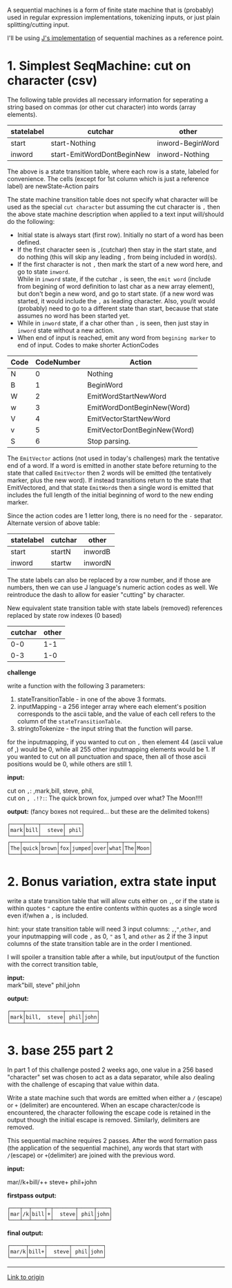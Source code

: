 A sequential machines is a form of finite state machine that is (probably) used in regular expression implementations, tokenizing inputs, or just plain splitting/cutting input.

I'll be using [J's implementation](http://code.jsoftware.com/wiki/Vocabulary/semico#dyadic) of sequential machines as a reference point.

# 1.  Simplest SeqMachine:  cut on character (csv)

The following table provides all necessary information for seperating a string based on commas (or other cut character) into words (array elements).

statelabel | cutchar | other
---|---|----
start | start-Nothing | inword-BeginWord
inword | start-EmitWordDontBeginNew | inword-Nothing

The above is a state transition table, where each row is a state, labeled for convenience.  The cells (except for 1st column which is just a reference label) are newState-Action pairs

The state machine transition table does not specify what character will be used as the special `cut character` but assuming the cut character is `,` then the above state machine description when applied to a text input will/should do the following:

* Initial state is always start (first row).  Initially no start of a word has been defined.  
* If the first character seen is `,`(cutchar) then stay in the start state, and do nothing (this will skip any leading `,` from being included in word(s).  
* If the first character is not `,` then mark the start of a new word here, and go to state `inword`.  
While in `inword` state, if the cutchar `,` is seen, the `emit word` (include from begining of word definition to last char as a new array element), but don't begin a new word, and go to start state.  (if a new word was started, it would include the `,` as leading character.  Also, you/it would (probably) need to go to a different state than start, because that state assumes no word has been started yet.  
* While in `inword` state, if a char other than `,` is seen, then just stay in `inword` state without a new action.
* When end of input is reached, emit any word from `begining marker` to end of input.
Codes to make shorter ActionCodes



Code | CodeNumber | Action
---|---|---
N | 0 | Nothing
B | 1 | BeginWord
W | 2 | EmitWordStartNewWord
w | 3 | EmitWordDontBeginNew(Word)
V | 4 | EmitVectorStartNewWord
v | 5 | EmitVectorDontBeginNew(Word)
S | 6 | Stop parsing.

The `EmitVector` actions (not used in today's challenges) mark the tentative end of a word.  If a word is emitted in another state before returning to the state that called `EmitVector` then 2 words will be emitted (the tentatively marker, plus the new word).  If instead transitions return to the state that EmitVectored, and that state `EmitWord`s then a single word is emitted that includes the full length of the initial beginning of word to the new ending marker.

Since the action codes are 1 letter long, there is no need for the `-` separator.  Alternate version of above table:

statelabel | cutchar | other
---|---|----
start | startN | inwordB
inword | startw| inwordN


The state labels can also be replaced by a row number, and if those are numbers, then we can use J language's numeric action codes as well.  We reintroduce the dash to allow for easier "cutting" by character.

New equivalent state transition table with state labels (removed) references replaced by state row indexes (0 based)

cutchar | other
---|----
0-0 | 1-1
0-3 | 1-0

**challenge**

write a function with the following 3 parameters:  
1. stateTransitionTable - in one of the above 3 formats.
2. inputMapping - a 256 integer array where each element's position corresponds to the ascii table, and the value of each cell refers to the column of the `stateTransitionTable`.
3. stringtoTokenize - the input string that the function will parse.

for the inputmapping, if you wanted to cut on `,` then element 44 (ascii value of ,) would be 0, while all 255 other inputmapping elements would be 1.  If you wanted to cut on all punctuation and space, then all of those ascii positions would be 0, while others are still 1.

**input:**

cut on `,`:  ,mark,bill,  steve, phil,  
cut on `, .!?:`: The quick brown fox, jumped over what?  The Moon!!!!

**output:**  (fancy boxes not required... but these are the delimited tokens)  

    ┌────┬────┬───────┬─────┐
    │mark│bill│  steve│ phil│
    └────┴────┴───────┴─────┘
    ┌───┬─────┬─────┬───┬──────┬────┬────┬───┬────┐
    │The│quick│brown│fox│jumped│over│what│The│Moon│
    └───┴─────┴─────┴───┴──────┴────┴────┴───┴────┘
    





# 2.  Bonus variation, extra state input

write a state transition table that will allow cuts either on `,`, or if the state is within quotes `"` capture the entire contents within quotes as a single word even if/when a `,` is included. 

hint: your state transition table will need 3 input columns: `,`,`"`,`other`, and your inputmapping will code `,` as 0, `"` as 1, and `other` as 2 if the 3 input columns of the state transition table are in the order I mentioned.

I will spoiler a transition table after a while, but input/output of the function with the correct transition table, 

**input:**  
 mark"bill,  steve" phil,john

**output:** 

    ┌────┬────────────┬─────┬────┐
    │mark│bill,  steve│ phil│john│
    └────┴────────────┴─────┴────┘

# 3.  base 255 part 2

In part 1 of this challenge posted 2 weeks ago, one value in a 256 based "character" set was chosen to act as a data separator, while also dealing with the challenge of escaping that value within data.

Write a state machine such that words are emitted when either a `/` (escape) or `+` (delimiter) are encountered.  When an escape character/code is encountered, the character following the escape code is retained in the output though the initial escape is removed.  Similarly, delimiters are removed.

This sequential machine requires 2 passes.  After the word formation pass (the application of the sequential machine), any words that start with `/`(escape) or `+`(delimiter) are joined with the previous word. 

**input:**

mar//k+bill/++  steve+ phil+john

**firstpass output:**

    ┌───┬──┬────┬─┬───────┬─────┬────┐
    │mar│/k│bill│+│  steve│ phil│john│
    └───┴──┴────┴─┴───────┴─────┴────┘
    
**final output:**

    ┌─────┬─────┬───────┬─────┬────┐
    │mar/k│bill+│  steve│ phil│john│
    └─────┴─────┴───────┴─────┴────┘

---

[Link to origin](https://www.reddit.com/r/dailyprogrammer/63n40x)